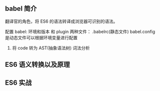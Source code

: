 ## babel 简介

翻译官的角色，将 ES6 的语法转译成浏览器可识别的语法。

配置 babel:
环境和版本 和 plugin
两种文件： .babelrc(静态文件)
babel.config 是动态文件可以根据环境变量进行配置

1. 将 code 转为 AST(抽象语法树) 词法分析

## ES6 语义转换以及原理

## ES6 实战
